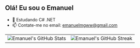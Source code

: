 ## Olá! Eu sou o Emanuel

- 🌱 Estudando C# .NET
- 📫 Contate-me no email: emanuelmgww@gmail.com

<table>
  <tr>
    <td align="center">
      <img src="https://github-readme-stats.vercel.app/api?username=emanuelmgww&theme=dracula&show_icons=true&hide_border=true&count_private=false" alt="Emanuel's GitHub Stats">
    </td>
    <td align="center">
      <img src="https://github-readme-streak-stats.herokuapp.com/?user=emanuelmgww&theme=dracula&hide_border=true" alt="Emanuel's GitHub Streak">
    </td>
  </tr>
</table>
